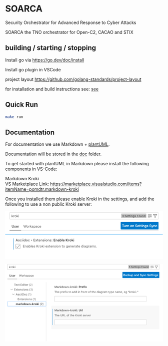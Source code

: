 # SOARCA
Security Orchestrator for Advanced Response to Cyber Attacks


SOARCA the TNO orchestrator for Open-C2, CACAO and STIX

## building / starting / stopping  
Install go via https://go.dev/doc/install 

Install go plugin in VSCode

project layout https://github.com/golang-standards/project-layout

for installation and build instructions see: [see](build/build.md)


## Quick Run
```bash
make run
```


## Documentation
For documentation we use Markdown + [plantUML](https://plantuml.com/). 

Documentation will be stored in the [doc](doc/) folder.

To get started with plantUML in Markdown please install the following components in VS-Code:


Markdown Kroki  
VS Marketplace Link: https://marketplace.visualstudio.com/items?itemName=pomdtr.markdown-kroki

Once you installed them please enable Kroki in the settings, and add the following to use a non public Kroki server:



![kroki_img](img/kroki.png)



![kroki_settings_img](img/kroki-settings.png)
